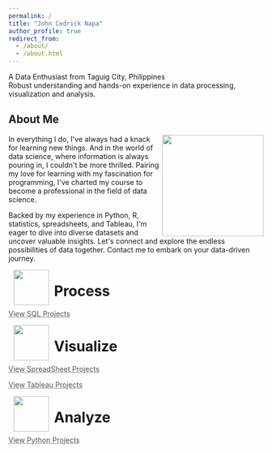 ```yaml
---
permalink: /
title: "John Cedrick Napa"
author_profile: true
redirect_from:
  - /about/
  - /about.html
---
```


A Data Enthusiast from Taguig City, Philippines  
Robust understanding and hands-on experience in data processing, visualization and analysis.

## About Me

<img align="right" width="200" src="https://johnnapa.github.io/images/new/Bg_1.png" />
In everything I do, I've always had a knack for learning new things. And in the world of data science, where information is always pouring in, I couldn't be more thrilled. Pairing my love for learning with my fascination for programming, I've charted my course to become a professional in the field of data science.

Backed by my experience in Python, R, statistics, spreadsheets, and Tableau, I'm eager to dive into diverse datasets and uncover valuable insights. Let's connect and explore the endless possibilities of data together. Contact me to embark on your data-driven journey.

<img align="left" width="70" hspace="10" src="https://johnnapa.github.io/images/new/chart_3.png" />

# Process

<a href="https://johnnapa.github.io//portfolio/sql_projects" style="color: #545454; text-decoration: underline;text-decoration-style: dotted;"> View SQL Projects </a>

<img align="left" width="70" hspace="10" src="https://johnnapa.github.io/images/new/chart_2.png" />

# Visualize

<a href="https://johnnapa.github.io//portfolio/spreadsheet_projects" style="color: #545454; text-decoration: underline;text-decoration-style: dotted;"> View SpreadSheet Projects </a>

<a href="https://johnnapa.github.io//portfolio/tableau_projects" style="color: #545454; text-decoration: underline;text-decoration-style: dotted;"> View Tableau Projects </a>

<img align="left" width="70" hspace="10" src="https://johnnapa.github.io/images/new/chart_1.png" />

# Analyze

<a href="https://johnnapa.github.io//portfolio/python_projects" style="color: #545454; text-decoration: underline;text-decoration-style: dotted;"> View Python Projects </a>
